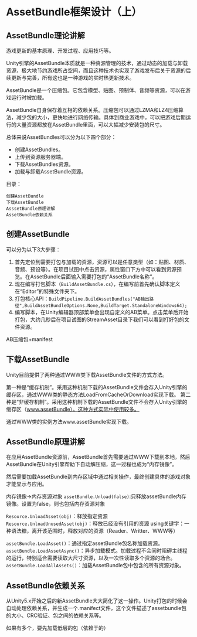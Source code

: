 ﻿# AssetBundle框架设计（上）

## AssetBundle理论讲解

游戏更新的基本原理、开发过程、应用技巧等。

Unity引擎的AssetBundle本质就是一种资源管理的技术，通过动态的加载与卸载资源，极大地节约游戏所占空间，而且这种技术也实现了游戏发布后关于资源的后续更新与完善，所有这也是一种游戏的实时热更新技术。

AssetBundle是一个压缩包。它包含模型、贴图、预制体、音频等资源，可以在游戏运行时被加载。

AssetBundle自身保存着互相的依赖关系。压缩包可以通过LZMA和LZ4压缩算法，减少包的大小，更快地进行网络传输。具体到商业游戏中，可以把游戏后期运行的大量资源都放在AssetBundle里面，可以大幅减少安装包的尺寸。

总体来说AssetBundles可以分为以下四个部分：

- 创建AssetBundles。
- 上传到资源服务器端。
- 下载AssetBundles资源。
- 加载与卸载AssetBundle资源。

目录：

```
创建AssetBundle
下载AssetBundle
AsssetBundle原理讲解
AssetBundle依赖关系
```

## 创建AssetBundle

可以分为以下3大步骤：

1. 首先定位到需要打包与加载的资源，资源可以是任意类型（如：贴图、材质、音频、预设等）。在项目试图中点击资源，属性窗口下方中可以看到资源预览。在AssetBundle后面输入需要打包的“AssetBundle名称”。
2. 现在编写打包脚本（`BuildAssetBundle.cs`），在编写前首先确认脚本定义在“Editor”的特殊文件夹下。
3. 打包核心API：`BuildPipeline.BuildAssetBundles("AB输出路径",BuildAssetBundleOptions.None,BuildTarget.StandaloneWindows64);`
4. 编写脚本，在Unity编辑器顶部菜单会出现自定义的AB菜单。点击菜单后开始打包，大约几秒后在项目试图的StreamAsset目录下我们可以看到打好包的文件资源。

AB压缩包+manifest

## 下载AssetBundle

Unity目前提供了两种通过WWW类下载AssetBundle文件的方式方法。

第一种是“缓存机制”。采用这种机制下载的AssetBundle文件会存入Unity引擎的缓存区，通过WWW类的静态方法LoadFromCacheOrDownload实现下载。
第二种是“非缓存机制”。采用这种机制下载的AssetBundle文件不会存入Unity引擎的缓存区（www.assetBundle）。这种方式实际中使用较多。

通过WWW类的实例方法www.assetBundle实现下载。

## AssetBundle原理讲解

在应用AssetBundle资源前，AssetBundle首先需要通过WWW下载到本地，然后AssetBundle在Unity引擎帮助下自动解压缩，这一过程也成为“内存镜像”。

然后需要加载AssetBundle到内存区域中通过相关操作，最终创建具体的游戏对象才能显示与应用。

内存镜像->内存资源对象
`assetBundle.Unload(false)`:只释放assetBundle内存镜像。设置为false，则也包括内存资源对象

`Resource.UnloadAsset(obj)`：释放指定资源
`Resource.UnloadUnusedAsset(obj)`：释放已经没有引用的资源
using关键字：一种语法糖，离开该范围时，释放对应的资源（Reader、Writter、WWW等）

`assetBundle.LoadAsset()`：通过指定assetBundle包名称加载资源。
`assetBundle.LoadAssetAsync()`：异步加载模式。加载过程不会同时阻碍主线程的运行，特别适合需要读取大尺寸资源，以及一次性读取多个资源的场合。
`assetBundle.LoadAllAssets()`：加载AssetBundle包中包含的所有资源对象。

## AssetBundle依赖关系

从Unity5.x开始之后的新AssetBundle大大简化了这一操作。Unity打包的时候会自动处理依赖关系，并生成一个.manifect文件，这个文件描述了assetbundle包的大小、CRC验证、包之间的依赖关系等。

如果有多个，要先加载低层的包（依赖于的）